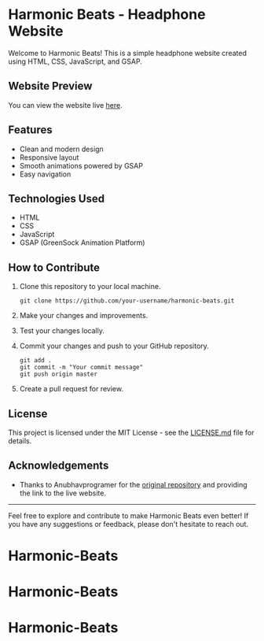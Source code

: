 ﻿# Harmonic Beats - Headphone Website

Welcome to Harmonic Beats! This is a simple headphone website created using HTML, CSS, JavaScript, and GSAP.

## Website Preview

You can view the website live [here](https://harmonic-beats.vercel.app/).

## Features

- Clean and modern design
- Responsive layout
- Smooth animations powered by GSAP
- Easy navigation

## Technologies Used

- HTML
- CSS
- JavaScript
- GSAP (GreenSock Animation Platform)

## How to Contribute

1. Clone this repository to your local machine.
   ```
   git clone https://github.com/your-username/harmonic-beats.git
   ```

2. Make your changes and improvements.

3. Test your changes locally.

4. Commit your changes and push to your GitHub repository.
   ```
   git add .
   git commit -m "Your commit message"
   git push origin master
   ```

5. Create a pull request for review.

## License

This project is licensed under the MIT License - see the [LICENSE.md](LICENSE.md) file for details.

## Acknowledgements

- Thanks to Anubhavprogramer for the [original repository](https://github.com/anubhavprogramer/harmonic-beats) and providing the link to the live website.

---

Feel free to explore and contribute to make Harmonic Beats even better! If you have any suggestions or feedback, please don't hesitate to reach out.
# Harmonic-Beats
# Harmonic-Beats
# Harmonic-Beats
